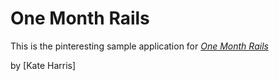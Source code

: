 # One Month Rails

This is the pinteresting sample application for
[*One Month Rails*](http://onemonthrails.com)

by [Kate Harris]
